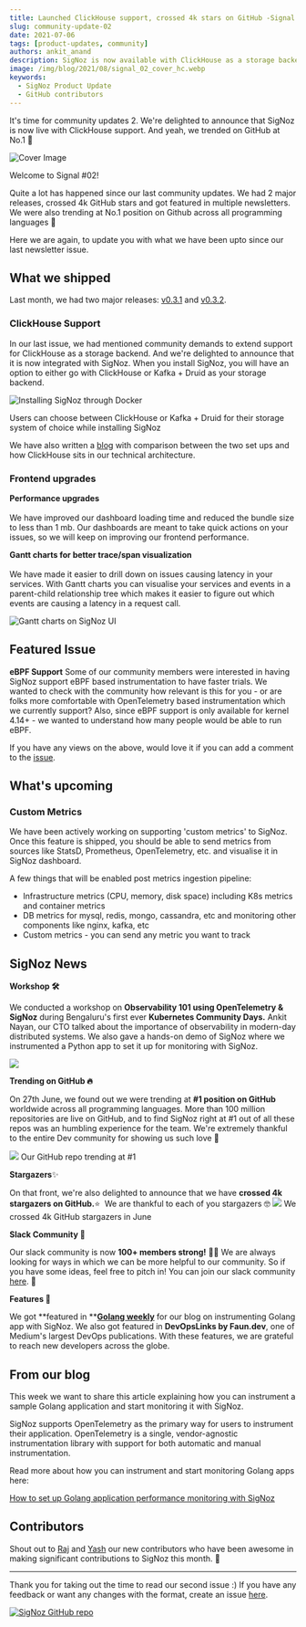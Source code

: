 ```yaml
---
title: Launched ClickHouse support, crossed 4k stars on GitHub -Signal 02
slug: community-update-02
date: 2021-07-06
tags: [product-updates, community]
authors: ankit_anand
description: SigNoz is now available with ClickHouse as a storage backend. This and other updates on what we've been upto at SigNoz. And yes, we trended at number 1 on GitHub trending.
image: /img/blog/2021/08/signal_02_cover_hc.webp
keywords:
  - SigNoz Product Update
  - GitHub contributors
---
```


It's time for community updates 2. We're delighted to announce that SigNoz is now live with ClickHouse support. And yeah, we trended on GitHub at No.1 🎉

<!--truncate-->

![Cover Image](/img/blog/2021/08/signal_02_cover_hc.webp)

Welcome to Signal #02!

Quite a lot has happened since our last community updates. We had 2 major releases, crossed 4k GitHub stars and got featured in multiple newsletters. We were also trending at No.1 position on Github across all programming languages 🚀

Here we are again, to update you with what we have been upto since our last newsletter issue.

## What we shipped

Last month, we had two major releases: [v0.3.1](https://github.com/SigNoz/signoz/releases/tag/v0.3.1) and [v0.3.2](https://github.com/SigNoz/signoz/releases/tag/v0.3.2).

### ClickHouse Support

In our last issue, we had mentioned community demands to extend support for ClickHouse as a storage backend. And we're delighted to announce that it is now integrated with SigNoz.
When you install SigNoz, you will have an option to either go with ClickHouse or Kafka + Druid as your storage backend.

![Installing SigNoz through Docker](/img/blog/2021/07/choose-setup-1.webp)

Users can choose between ClickHouse or Kafka + Druid for their storage system of choice while installing SigNoz

We have also written a [blog](/blog/clickhouse-storage-monitoring/) with comparison between the two set ups and how ClickHouse sits in our technical architecture.

### Frontend upgrades

**Performance upgrades**<br></br>
We have improved our dashboard loading time and reduced the bundle size to less than 1 mb. Our dashboards are meant to take quick actions on your issues, so we will keep on improving our frontend performance.

**Gantt charts for better trace/span visualization**<br></br>
We have made it easier to drill down on issues causing latency in your services. With Gantt charts you can visualise your services and events in a parent-child relationship tree which makes it easier to figure out which events are causing a latency in a request call.

![Gantt charts on SigNoz UI](/img/blog/2021/07/gantt-charts.webp)

<!--- Gantt charts on SigNoz dashboard for trace/span visualization --->

## Featured Issue

**eBPF Support**
Some of our community members were interested in having SigNoz support eBPF based instrumentation to have faster trials. We wanted to check with the community how relevant is this for you - or are folks more comfortable with OpenTelemetry based instrumentation which we currently support? Also, since eBPF support is only available for kernel 4.14+ - we wanted to understand how many people would be able to run eBPF.

If you have any views on the above, would love it if you can add a comment to the [issue](https://github.com/SigNoz/signoz/issues/193).

## What's upcoming

### Custom Metrics

We have been actively working on supporting 'custom metrics' to SigNoz. Once this feature is shipped, you should be able to send metrics from sources like StatsD, Prometheus, OpenTelemetry, etc. and visualise it in SigNoz dashboard.

A few things that will be enabled post metrics ingestion pipeline:

- Infrastructure metrics (CPU, memory, disk space) including K8s metrics and container metrics
- DB metrics for mysql, redis, mongo, cassandra, etc and monitoring other components like nginx, kafka, etc
- Custom metrics - you can send any metric you want to track

## SigNoz News

**Workshop 🛠**

We conducted a workshop on **Observability 101 using OpenTelemetry & SigNoz** during Bengaluru's first ever **Kubernetes Community Days.** Ankit Nayan, our CTO talked about the importance of observability in modern-day distributed systems. We also gave a hands-on demo of SigNoz where we instrumented a Python app to set it up for monitoring with SigNoz.

![](/img/blog/2021/07/observability-101.webp)

**Trending on GitHub 🔥**

On 27th June, we found out we were trending at **#1 position on GitHub** worldwide across all programming languages. More than 100 million repositories are live on GitHub, and to find SigNoz right at #1 out of all these repos was an humbling experience for the team. We're extremely thankful to the entire Dev community for showing us such love 💙

![](/img/blog/2021/07/github_trending_1.webp)
Our GitHub repo trending at #1

**Stargazers**✨

On that front, we're also delighted to announce that we have **crossed 4k stargazers on GitHub.**⭐  We are thankful to each of you stargazers 🤓
![](/img/blog/2021/07/stargazers-1.webp)
We crossed 4k GitHub stargazers in June

**Slack Community 👋**

Our slack community is now **100+ members strong!** 🎉💪 We are always looking for ways in which we can be more helpful to our community. So if you have some ideas, feel free to pitch in! You can join our slack community [here](https://join.slack.com/t/signoz-community/shared_invite/zt-lrjknbbp-J_mI13rlw8pGF4EWBnorJA). 🙌

**Features 📸**

We got **featured in **[**Golang weekly**](https://golangweekly.com/issues/367) for our blog on instrumenting Golang app with SigNoz. We also got featured in **DevOpsLinks by Faun.dev**, one of Medium's largest DevOps publications. With these features, we are grateful to reach new developers across the globe.

## From our blog

This week we want to share this article explaining how you can instrument a sample Golang application and start monitoring it with SigNoz.

SigNoz supports OpenTelemetry as the primary way for users to instrument their application. OpenTelemetry is a single, vendor-agnostic instrumentation library with support for both automatic and manual instrumentation.

Read more about how you can instrument and start monitoring Golang apps here:

[How to set up Golang application performance monitoring with SigNoz](/blog/monitoring-your-go-application-with-signoz/)

## Contributors

Shout out to [Raj](https://github.com/rajdas98) and [Yash](https://github.com/jyash97) our new contributors who have been awesome in making significant contributions to SigNoz this month. 🙌

---

Thank you for taking out the time to read our second issue :) If you have any feedback or want any changes with the format, create an issue [here](https://github.com/SigNoz/signoz/issues).

[![SigNoz GitHub repo](/img/blog/common/signoz_github.webp)](https://github.com/SigNoz/signoz)
